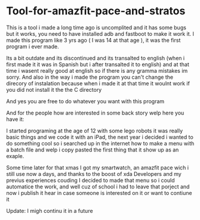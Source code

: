 # Tool-for-amazfit-pace-and-stratos
This is a tool i made a long time ago is uncomplited and it has some bugs but it works, you need to have installed adb and fastboot to make it work it.
I made this program like 3 yrs ago ( I was 14 at that age ), it was the first program i ever made.

Its a bit outdate and its discontinued and its transalted to english (when i first made it it was in Spanish but i after transalted it to english) and at that time i wasent really good at english so if there is any gramma mistakes im sorry.
And also in the way i made the program you can't change the direcory of instalation because when i made it at that time it woulnt work if you did not install it the the C directory 

And yes you are free to do whatever you want with this program



And for the people how are interested in some back story welp here you have it: 

I started programing at the age of 12 with some lego robots it was really basic things and we code it with an iPad, the next year i decided i wanted to do something cool so i searched up in the internet how to make a menu with a batch file and welp i copy pasted the first thing that it show up as an exaple.

Some time later for that xmas I got my smartwatch, an amazfit pace wich i still use now a days, and thanks to the boost of xda Developers and my previus experiences couding I decided to made that menu so i could automatice the work, and well cuz of school i had to leave that porject and now i publish it hear in case someone is interested on it or want to contiune it 

Update: I migh continu it in a future
